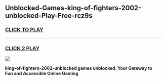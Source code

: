 
## Unblocked-Games-king-of-fighters-2002-unblocked-Play-Free-rcz9s
<h3>
<a href="https://premium76.site?title=king-of-fighters-2002-unblocked&ref=10A">CLICK TO PLAY</a></h3>
<hr>

<h3>
<a href="https://premium76.site?title=king-of-fighters-2002-unblocked&ref=10A">CLICK 2 PLAY</a>
  
</h3>

<a href="https://premium76.site?title=king-of-fighters-2002-unblocked&ref=10A"><img src="https://clearcache.store/games.png"></a>


**king-of-fighters-2002-unblocked games unblocked: Your Gateway to Fun and Accessible Online Gaming**
